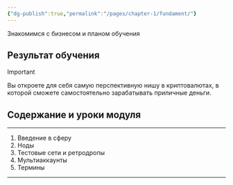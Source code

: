 ```yaml
---
{"dg-publish":true,"permalink":"/pages/chapter-1/fundament/"}
---
```


Знакомимся с бизнесом и планом обучения
## Результат обучения

> [!important]  
> Вы откроете для себя самую перспективную нишу в криптовалютах, в которой сможете самостоятельно зарабатывать приличные деньги.

## Содержание и уроки модуля
---
1. Введение в сферу
2. Ноды
3. Тестовые сети и ретродропы
4. Мультиаккаунты
5. Термины

---